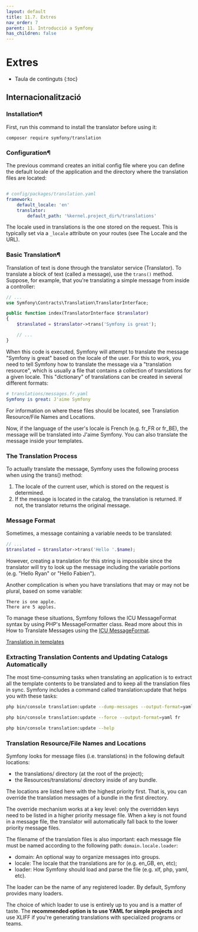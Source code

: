 ```yaml
---
layout: default
title: 11.7. Extres
nav_order: 7
parent: 11. Introducció a Symfony
has_children: false
---
```

# Extres

* Taula de continguts
{:toc}


## Internacionalització ##


### Installation¶

First, run this command to install the translator before using it:

```console
composer require symfony/translation
```

### Configuration¶

The previous command creates an initial config file where you can define the default locale of the application and the directory where the translation files are located:

```yaml

# config/packages/translation.yaml
framework:
    default_locale: 'en'
    translator:
        default_path: '%kernel.project_dir%/translations'
```


The locale used in translations is the one stored on the request. This is typically set via a `_locale` attribute on your routes (see The Locale and the URL).

### Basic Translation¶

Translation of text is done through the translator service (Translator). To translate a block of text (called a message), use the `trans()` method. Suppose, for example, that you're translating a simple message from inside a controller:

```php
// ...
use Symfony\Contracts\Translation\TranslatorInterface;

public function index(TranslatorInterface $translator)
{
    $translated = $translator->trans('Symfony is great');

    // ...
}
```

When this code is executed, Symfony will attempt to translate the message "Symfony is great" based on the locale of the user. For this to work, you need to tell Symfony how to translate the message via a "translation resource", which is usually a file that contains a collection of translations for a given locale. This "dictionary" of translations can be created in several different formats:

```yaml
# translations/messages.fr.yaml
Symfony is great: J'aime Symfony
```

For information on where these files should be located, see Translation Resource/File Names and Locations.

Now, if the language of the user's locale is French (e.g. fr_FR or fr_BE), the message will be translated into J'aime Symfony. You can also translate the message inside your templates.

### The Translation Process

To actually translate the message, Symfony uses the following process when using the trans() method:

1. The locale of the current user, which is stored on the request is determined.
2. If the message is located in the catalog, the translation is returned. If not, the translator returns the original message.

### Message Format

Sometimes, a message containing a variable needs to be translated:

```php
// ...
$translated = $translator->trans('Hello '.$name);
```

However, creating a translation for this string is impossible since the translator will try to look up the message including the variable portions (e.g. "Hello Ryan" or "Hello Fabien").

Another complication is when you have translations that may or may not be plural, based on some variable:

```
There is one apple.
There are 5 apples.
```

To manage these situations, Symfony follows the ICU MessageFormat syntax by using PHP's MessageFormatter class. Read more about this in How to Translate Messages using the [ICU MessageFormat](https://symfony.com/doc/current/translation/message_format.html).

[Translation in templates](https://symfony.com/doc/current/translation/templates.html)


### Extracting Translation Contents and Updating Catalogs Automatically 

The most time-consuming tasks when translating an application is to extract all the template contents to be translated and to keep all the translation files in sync. Symfony includes a command called translation:update that helps you with these tasks:

```bash
php bin/console translation:update --dump-messages --output-format=yaml fr

php bin/console translation:update --force --output-format=yaml fr

php bin/console translation:update --help
```

### Translation Resource/File Names and Locations

Symfony looks for message files (i.e. translations) in the following default locations:

 * the translations/ directory (at the root of the project);
 * the Resources/translations/ directory inside of any bundle.

The locations are listed here with the highest priority first. That is, you can override the translation messages of a bundle in the first directory.

The override mechanism works at a key level: only the overridden keys need to be listed in a higher priority message file. When a key is not found in a message file, the translator will automatically fall back to the lower priority message files.

The filename of the translation files is also important: each message file must be named according to the following path: `domain.locale.loader`:

* domain: An optional way to organize messages into groups.
* locale: The locale that the translations are for (e.g. en_GB, en, etc);
* loader: How Symfony should load and parse the file (e.g. xlf, php, yaml, etc).

The loader can be the name of any registered loader. By default, Symfony provides many loaders.

The choice of which loader to use is entirely up to you and is a matter of taste. The **recommended option is to use YAML for simple projects** and use XLIFF if you're generating translations with specialized programs or teams.


